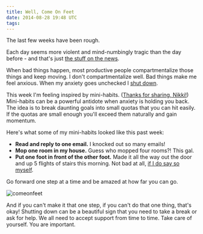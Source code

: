 ```yaml
---
title: Well, Come On Feet
date: 2014-08-28 19:48 UTC
tags:
---
```


The last few weeks have been rough. 

Each day seems more violent and mind-numbingly tragic than the day before - and that's just [the stuff on the news](http://nymag.com/scienceofus/2014/08/what-all-this-bad-news-is-doing-to-us.html).

When bad things happen, most productive people compartmentalize those things and keep moving. I don't compartmentalize well. Bad things make me feel anxious. When my anxiety goes unchecked I [shut down](https://www.youtube.com/watch?v=Gb2jGy76v0Y).

This week I'm feeling inspired by mini-habits. ([Thanks for sharing, Nikki!](https://twitter.com/techmarketeratl/status/504325506746294272)) Mini-habits can be a powerful antidote when anxiety is holding you back. The idea is to break daunting goals into small quotas that you can hit easily. If the quotas are small enough you'll exceed them naturally and gain momentum.

Here's what some of my mini-habits looked like this past week:

* **Read and reply to one email.** I knocked out so many emails!
* **Mop one room in my house.** Guess who mopped four rooms?! This gal.
* **Put one foot in front of the other foot.** Made it all the way out the door and up 5 flights of stairs this morning. Not bad at all, [if I do say so myself](http://38.media.tumblr.com/0c7ae7fc59c54ad3bea2f696dbf7ec12/tumblr_myn3szNP3X1qej93ko1_500.gif).

Go forward one step at a time and be amazed at how far you can go. 

![comeonfeet](/img/comeonfeet.jpg)

And if you can't make it that one step, if you can't do that one thing, that's okay! Shutting down can be a beautiful sign that you need to take a break or ask for help. We all need to accept support from time to time. Take care of yourself. You are important.